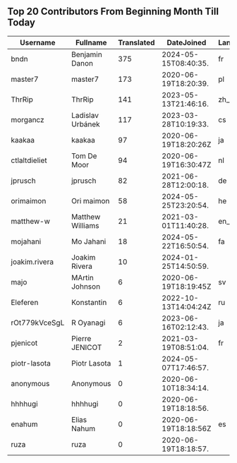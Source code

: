 ## Top 20 Contributors From Beginning Month Till Today ##
|Username|Fullname|Translated|DateJoined|Language|
|--------|--------|----------|----------|-------|
|bndn|Benjamin Danon|375|2024-05-15T08:40:35.|fr|
|master7|master7|173|2020-06-19T18:20:39.|pl|
|ThrRip|ThrRip|141|2023-05-13T21:46:16.|zh_Hans|
|morgancz|Ladislav Urbánek|117|2023-03-28T10:19:33.|cs|
|kaakaa|kaakaa|97|2020-06-19T18:20:26Z|ja|
|ctlaltdieliet|Tom De Moor|94|2020-06-19T16:30:47Z|nl|
|jprusch|jprusch|82|2021-06-28T12:00:18.|de|
|orimaimon|Ori maimon|58|2024-05-25T23:20:54.|he|
|matthew-w|Matthew Williams|21|2021-03-01T11:40:28.|en_AU|
|mojahani|Mo Jahani|18|2024-05-22T16:50:54.|fa|
|joakim.rivera|Joakim Rivera|10|2024-01-25T14:50:59.||
|majo|MArtin Johnson|6|2020-06-19T18:19:45Z|sv|
|Eleferen|Konstantin|6|2022-10-13T14:04:24Z|ru|
|rOt779kVceSgL|R Oyanagi|6|2023-06-16T02:12:43.|ja|
|pjenicot|Pierre JENICOT|2|2021-03-19T08:51:04.|fr|
|piotr-lasota|Piotr Lasota|1|2024-05-07T17:46:57.||
|anonymous|Anonymous|0|2020-06-10T18:34:14.||
|hhhhugi|hhhhugi|0|2020-06-19T18:18:56.||
|enahum|Elias  Nahum|0|2020-06-19T18:18:56Z|es|
|ruza|ruza|0|2020-06-19T18:18:57.||
